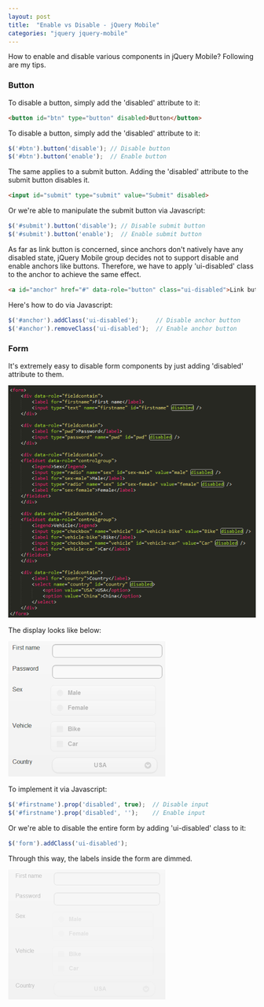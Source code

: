 ```yaml
---
layout: post
title:  "Enable vs Disable - jQuery Mobile"
categories: "jquery jquery-mobile"
---
```


How to enable and disable various components in jQuery Mobile? Following are my tips.

### Button

To disable a button, simply add the 'disabled' attribute to it:

```html
<button id="btn" type="button" disabled>Button</button>
```

To disable a button, simply add the 'disabled' attribute to it:

```javascript
$('#btn').button('disable'); // Disable button
$('#btn').button('enable');  // Enable button
```

The same applies to a submit button. Adding the 'disabled' attribute to the submit button disables it.

```html
<input id="submit" type="submit" value="Submit" disabled>
```

Or we're able to manipulate the submit button via Javascript:

```javascript
$('#submit').button('disable'); // Disable submit button
$('#submit').button('enable');  // Enable submit button
```

As far as link button is concerned, since anchors don't natively have any disabled state, jQuery Mobile group decides not to support disable and enable anchors like buttons. Therefore, we have to apply 'ui-disabled' class to the anchor to achieve the same effect.

```html
<a id="anchor" href="#" data-role="button" class="ui-disabled">Link button</a>
```

Here's how to do via Javascript:

```javascript
$('#anchor').addClass('ui-disabled');     // Disable anchor button
$('#anchor').removeClass('ui-disabled');  // Enable anchor button
```

### Form

It's extremely easy to disable form components by just adding 'disabled' attribute to them.

![Cascading Selector](/assets/2012-06-19-jquery-mobile-1.png "css sprites")

The display looks like below:

![Cascading Selector](/assets/2012-06-19-jquery-mobile-2.png "css sprites")

To implement it via Javascript:

```javascript
$('#firstname').prop('disabled', true);  // Disable input
$('#firstname').prop('disabled', '');    // Enable input
```

Or we're able to disable the entire form by adding 'ui-disabled' class to it:

```javascript
$('form').addClass('ui-disabled');
```

Through this way, the labels inside the form are dimmed.

![Cascading Selector](/assets/2012-06-19-jquery-mobile-3.png "css sprites")